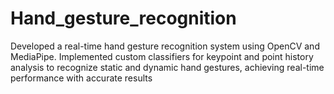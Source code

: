 # Hand_gesture_recognition
Developed a real-time hand gesture recognition system using OpenCV and MediaPipe. Implemented custom classifiers for keypoint and point history analysis to recognize static and dynamic hand gestures, achieving real-time performance with accurate results
